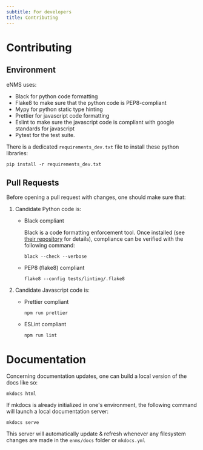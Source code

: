 ```yaml
---
subtitle: For developers
title: Contributing
---
```


# Contributing

## Environment

eNMS uses:

-   Black for python code formatting
-   Flake8 to make sure that the python code is PEP8-compliant
-   Mypy for python static type hinting
-   Prettier for javascript code formatting
-   Eslint to make sure the javascript code is compliant with google
    standards for javascript
-   Pytest for the test suite.

There is a dedicated `requirements_dev.txt` file to install these python
libraries:

    pip install -r requirements_dev.txt

## Pull Requests

Before opening a pull request with changes, one should make sure
that:

1. Candidate Python code is:

    - Black compliant

        Black is a code formatting enforcement tool. Once installed (see 
        [their repository](https://github.com/psf/black) for details), compliance
        can be verified with the following command:
        
        `black --check --verbose`

    - PEP8 (flake8) compliant
    
        `flake8 --config tests/linting/.flake8`

2. Candidate Javascript code is:

    - Prettier compliant
    
        `npm run prettier`

    - ESLint compliant

        `npm run lint`

# Documentation

Concerning documentation updates, one can build a local version of
the docs like so:

```
mkdocs html
```

If mkdocs is already initialized in one's environment, the following command will 
launch a local documentation server:

```
mkdocs serve
```

This server will automatically update & refresh whenever any filesystem changes
are made in the `enms/docs` folder or `mkdocs.yml`
